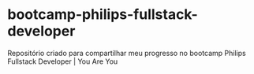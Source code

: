 # bootcamp-philips-fullstack-developer
Repositório criado para compartilhar meu progresso no bootcamp Philips Fullstack Developer | You Are You

